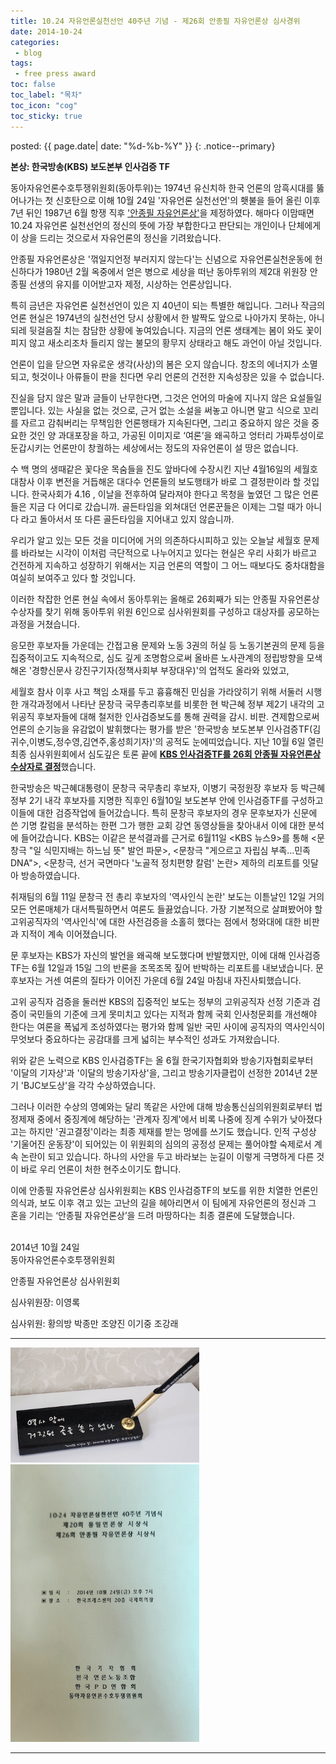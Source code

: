 ```yaml
---
title: 10.24 자유언론실천선언 40주년 기념 - 제26회 안종필 자유언론상 심사경위
date: 2014-10-24
categories:
 - blog
tags:
 - free press award
toc: false
toc_label: "목차"
toc_icon: "cog"
toc_sticky: true
---
```


posted: {{ page.date| date: "%d-%b-%Y" }}
{: .notice--primary}


<b>
본상: 한국방송(KBS) 보도본부 인사검증 TF
</b>

동아자유언론수호투쟁위원회(동아투위)는 1974년 유신치하 한국 언론의 암흑시대를 뚫어나가는 첫 신호탄으로 이해 10월 24일 '자유언론 실천선언'의 횃불을 들어 올린 이후 7년 뒤인 1987년 6월 항쟁 직후 <a href="https://ko.wikipedia.org/wiki/%EC%95%88%EC%A2%85%ED%95%84_%EC%9E%90%EC%9C%A0%EC%96%B8%EB%A1%A0%EC%83%81">'안종필 자유언론상'</a>을 제정하였다. 해마다 이맘때면 10.24 자유언론 실천선언의 정신의 뜻에 가장 부합한다고 판단되는 개인이나 단체에게 이 상을 드리는 것으로서 자유언론의 정신을 기려왔습니다.

안종필 자유언론상은 '꺾일지언정 부러지지 않는다'는 신념으로 자유언론실천운동에 헌신하다가 1980년 2월 옥중에서 얻은 병으로 세상을 떠난 동아투위의 제2대 위원장 안종필 선생의 유지를 이어받고자 제정, 시상하는 언론상입니다.

특히 금년은 자유언론 실천선언이 있은 지 40년이 되는 특별한 해입니다. 그러나 작금의 언론 현실은 1974년의 실천선언 당시 상황에서 한 발짝도 앞으로 나아가지 못하는, 아니 되레 뒷걸음질 치는 참담한 상황에 놓여있습니다. 지금의 언론 생태계는 봄이 와도 꽃이 피지 않고 새소리조차 들리지 않는 불모의 황무지 상태라고 해도 과언이 아닐 것입니다.

언론이 입을 닫으면 자유로운 생각(사상)의 봄은 오지 않습니다. 창조의 에너지가 소멸되고, 헛것이나 아류들이 판을 친다면 우리 언론의 건전한 지속성장은 있을 수 없습니다.

진실을 담지 않은 말과 글들이 난무한다면, 그것은 언어의 마술에 지나지 않은 요설들일 뿐입니다. 있는 사실을 없는 것으로, 근거 없는 소설을 써놓고 아니면 말고 식으로 꼬리를 자르고 감춰버리는 무책임한 언론행태가 지속된다면, 그리고 중요하지 않은 것을 중요한 것인 양 과대포장을 하고, 가공된 이미지로 ‘여론’을 왜곡하고 엉터리 가짜투성이로 둔갑시키는 언론만이 창궐하는 세상에서는 정도의 자유언론이 설 땅은 없습니다.

수 백 명의 생때같은 꽃다운 목숨들을 진도 앞바다에 수장시킨 지난 4월16일의 세월호 대참사 이후 변전을 거듭해온 대다수 언론들의 보도행태가 바로 그 결정판이라 할 것입니다. 한국사회가 4.16 , 이날을 전후하여 달라져야 한다고 목청을 높였던 그 많은 언론들은 지금 다 어디로 갔습니까. 골든타임을 외쳐대던 언론꾼들은 이제는 그럴 때가 아니다 라고 돌아서서 또 다른 골든타임을 지어내고 있지 않습니까.

우리가 알고 있는 모든 것을 미디어에 거의 의존하다시피하고 있는 오늘날 세월호 문제를 바라보는 시각이 이처럼 극단적으로 나누어지고 있다는 현실은 우리 사회가 바르고 건전하게 지속하고 성장하기 위해서는 지금 언론의 역할이 그 어느 때보다도 중차대함을 여실히 보여주고 있다 할 것입니다.

이러한 착잡한 언론 현실 속에서 동아투위는 올해로 26회째가 되는 안종필 자유언론상 수상자를 찾기 위해 동아투위 위원 6인으로 심사위원회를 구성하고 대상자를 공모하는 과정을 거쳤습니다.

응모한 후보자들 가운데는 간접고용 문제와 노동 3권의 허실 등 노동기본권의 문제 등을 집중적이고도 지속적으로, 심도 깊게 조명함으로써 올바른 노사관계의 정립방향을 모색해온 '경향신문사 강진구기자(정책사회부 부장대우)'의 업적도 올라와 있었고,

세월호 참사 이후 사고 책임 소재를 두고 흉흉해진 민심을 가라앉히기 위해 서둘러 시행한 개각과정에서 나타난 문창극 국무총리후보를 비롯한 현 박근혜 정부 제2기 내각의 고위공직 후보자들에 대해 철저한 인사검증보도를 통해 권력을 감시. 비판. 견제함으로써 언론의 순기능을 유감없이 발휘했다는 평가를 받은 '한국방송 보도본부 인사검증TF(김귀수,이병도,정수영,김연주,홍성희기자)'의 공적도 눈에띠었습니다. 지난 10월 6일 열린 최종 심사위원회에서 심도깊은 토론 끝에 <a href="https://ko.wikipedia.org/wiki/%EC%95%88%EC%A2%85%ED%95%84_%EC%9E%90%EC%9C%A0%EC%96%B8%EB%A1%A0%EC%83%81#%EC%97%AD%EB%8C%80_%EC%88%98%EC%83%81%EC%9E%90"><b>KBS 인사검증TF를 26회 안종필 자유언론상 수상자로 결정</b></a>했습니다.

한국방송은 박근혜대통령이 문창극 국무총리 후보자, 이병기 국정원장 후보자 등 박근혜 정부 2기 내각 후보자를 지명한 직후인 6월10일 보도본부 안에 인사검증TF를 구성하고 이들에 대한 검증작업에 들어갔습니다. 특히 문창극 후보자의 경우 문후보자가 신문에 쓴 기명 칼럼을 분석하는 한편 그가 행한 교회 강연 동영상들을 찾아내서 이에 대한 분석에 들어갔습니다. KBS는 이같은 분석결과를 근거로 6월11일 &lt;KBS 뉴스9&gt;를 통해 &lt;문창극 "일  식민지배는 하느님 뜻" 발언 파문&gt;, &lt;문창극 "게으르고 자립심 부족…민족 DNA"&gt;, &lt;문창극, 선거 국면마다 '노골적 정치편향 칼럼' 논란&gt; 제하의 리포트를 잇달아 방송하였습니다.

취재팀의 6월 11일 문창극 전 총리 후보자의 '역사인식 논란' 보도는 이튿날인 12일 거의 모든 언론매체가 대서특필하면서 여론도 들끓었습니다. 가장 기본적으로 살펴봤어야 할 고위공직자의 '역사인식'에 대한 사전검증을 소홀히 했다는 점에서 청와대에 대한 비판과 지적이 계속 이어졌습니다.

문 후보자는 KBS가 자신의 발언을 왜곡해 보도했다며 반발했지만, 이에 대해 인사검증 TF는 6월 12일과 15일 그의 반론을 조목조목 짚어 반박하는 리포트를 내보냈습니다. 문 후보자는 거센 여론의 질타가 이어진 가운데 6월 24일 마침내 자진사퇴했습니다.

고위 공직자 검증을 둘러싼 KBS의 집중적인 보도는 정부의 고위공직자 선정 기준과 검증이 국민들의 기준에 크게 못미치고 있다는 지적과 함께 국회 인사청문회를 개선해야 한다는 여론을 폭넓게 조성하였다는 평가와 함께 일반 국민 사이에 공직자의 역사인식이 무엇보다 중요하다는 공감대를 크게 넓히는 부수적인 성과도 가져왔습니다.

위와 같은 노력으로 KBS 인사검증TF는 올 6월 한국기자협회와 방송기자협회로부터 '이달의 기자상'과 '이달의 방송기자상'을, 그리고 방송기자클럽이 선정한 2014년 2분기 'BJC보도상'을 각각 수상하였습니다.

그러나 이러한 수상의 영예와는 달리 똑같은 사안에 대해 방송통신심의위원회로부터 법정제재 중에서 중징계에 해당하는 '관계자 징계'에서 비록 나중에 징계 수위가 낮아졌다고는 하지만 '권고결정'이라는 최종 제재를 받는 멍에를 쓰기도 했습니다. 인적 구성상 '기울어진 운동장'이 되어있는 이 위원회의 심의의 공정성 문제는 풀어야할 숙제로서 계속 논란이 되고 있습니다. 하나의 사안을 두고 바라보는 눈길이 이렇게 극명하게 다른 것이 바로 우리 언론이 처한 현주소이기도 합니다.

이에 안종필 자유언론상 심사위원회는 KBS 인사검증TF의 보도를 위한 치열한 언론인 의식과, 보도 이후 겪고 있는 고난의 길을 헤아리면서 이 팀에게 자유언론의 정신과 그 혼을 기리는 ‘안종필 자유언론상’을 드려 마땅하다는 최종 결론에 도달했습니다.

<br>
2014년 10월 24일

<br>
동아자유언론수호투쟁위원회

안종필 자유언론상 심사위원회

심사위원장:  이영록

심사위원: 황의방 박종만 조양진 이기중 조강래

<hr>

<div class="img-container">
<img width="60%" src="/assets/images/free press/i-cannot-write-wrong-in-the-face-of-history.png">
</div>

<div class="img-container">
<img width="60%" src="/assets/images/free press/free-press-award.png">
</div>

<hr>
